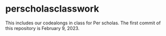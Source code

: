 # perscholasclasswork

This includes our codealongs in class for Per scholas. The first commit of this repository is February 9, 2023. 
